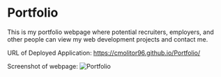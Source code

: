 # Portfolio

This is my portfolio webpage where potential recruiters, employers, and other people can view my web development projects and contact me.

URL of Deployed Application: https://cmolitor96.github.io/Portfolio/

Screenshot of webpage:
![Portfolio](https://user-images.githubusercontent.com/103666997/193181839-b1f65c6e-d914-492a-9223-f6351f727f29.png)
